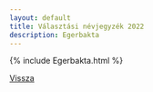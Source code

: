 ```yaml
---
layout: default
title: Választási névjegyzék 2022
description: Egerbakta
---
```


{% include Egerbakta.html %}

[Vissza](./)